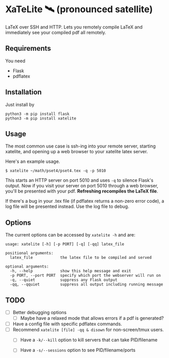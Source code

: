 # XaTeLite 🛰️ (pronounced satellite)

LaTeX over SSH and HTTP. Lets you remotely compile LaTeX and immediately see
your compiled pdf all remotely.

## Requirements
You need
 - Flask
 - pdflatex

## Installation
Just install by
```
python3 -m pip install flask
python3 -m pip install xatelite
```

## Usage
The most common use case is ssh-ing into your remote server,
starting xatelite, and opening up a web browser to your xatelite latex server.

Here's an example usage.
```
$ xatelite ~/math/pset4/pset4.tex -q -p 5010
```

This starts an HTTP server on port 5010 and uses `-q` to silence Flask's
output. Now if you visit your server on port 5010 through a web browser,
you'll be presented with your pdf. **Refreshing recompiles the LaTeX file**.

If there's a bug in your .tex file (if pdflatex returns a non-zero error code),
a log file will be presented instead. Use the log file to debug.

## Options
The current options can be accessed by `xatelite -h` and are:

    usage: xatelite [-h] [-p PORT] [-q] [-qq] latex_file

    positional arguments:
      latex_file            the latex file to be compiled and served

    optional arguments:
      -h, --help            show this help message and exit
      -p PORT, --port PORT  specify which port the webserver will run on
      -q, --quiet           suppress any Flask output
      -qq, --qquiet         suppress all output including running message

## TODO
 - [ ] Better debugging options
   - [ ] Maybe have a relaxed mode that allows errors if a pdf is generated?
 - [ ] Have a config file with specific pdflatex commands.
 - [ ] Recommend `xatelite [file] -qq & disown` for non-screen/tmux users.
   - [ ] Have a `-k/--kill` option to kill servers that can take PID/filename
   - [ ] Have a `-s/--sessions` option to see PID/filename/ports

